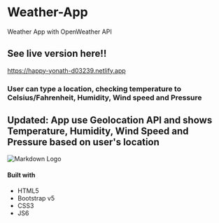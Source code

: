 # Weather-App
Weather App with OpenWeather API

## See live version here!!
https://happy-yonath-d03239.netlify.app

### User can type a location, checking temperature to Celsius/Fahrenheit, Humidity, Wind speed and Pressure
## Updated: App use Geolocation API and shows Temperature, Humidity, Wind Speed and Pressure based on user's location


![Markdown Logo](https://media0.giphy.com/media/hqreoq5EObEeC8NxBM/giphy.gif)


#### Built with

* HTML5
* Bootstrap v5
* CSS3
* JS6
